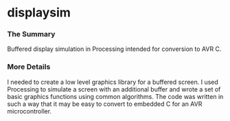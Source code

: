 displaysim
==========

### The Summary
Buffered display simulation in Processing intended for conversion to AVR C.

### More Details
I needed to create a low level graphics library for a buffered screen. I used
Processing to simulate a screen with an additional buffer and wrote a set of
basic graphics functions using common algorithms. The code was written in such
a way that it may be easy to convert to embedded C for an AVR microcontroller.
